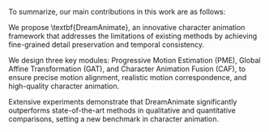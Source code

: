To summarize, our main contributions in this work are as follows:

We propose \textbf{DreamAnimate}, an innovative character animation framework that addresses the limitations of existing methods by achieving fine-grained detail preservation and temporal consistency.

We design three key modules: Progressive Motion Estimation (PME), Global Affine Transformation (GAT), and Character Animation Fusion (CAF), to ensure precise motion alignment, realistic motion correspondence, and high-quality character animation. 

Extensive experiments demonstrate that DreamAnimate significantly outperforms state-of-the-art methods in qualitative and quantitative comparisons, setting a new benchmark in character animation.
